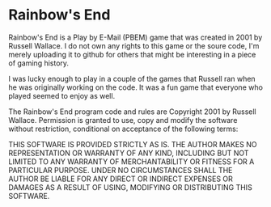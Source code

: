 # Rainbow's End

Rainbow's End is a Play by E-Mail (PBEM) game that was created in 2001 by Russell Wallace.  I do not own any rights to  this game or the soure code, I'm merely uploading it to github for others that might be interesting in a piece of gaming history.

I was lucky enough to play in a couple of the games that Russell ran when he was originally working on the code.  It was a fun game that everyone who played seemed to enjoy as well.

The Rainbow's End program code and rules are Copyright 2001 by Russell Wallace. Permission is granted to use, copy and modify the software without restriction, conditional on acceptance of the following terms:

THIS SOFTWARE IS PROVIDED STRICTLY AS IS. THE AUTHOR MAKES NO REPRESENTATION OR WARRANTY OF ANY KIND, INCLUDING BUT NOT LIMITED TO ANY WARRANTY OF MERCHANTABILITY OR FITNESS FOR A PARTICULAR PURPOSE. UNDER NO CIRCUMSTANCES SHALL THE AUTHOR BE LIABLE FOR ANY DIRECT OR INDIRECT EXPENSES OR DAMAGES AS A RESULT OF USING, MODIFYING OR DISTRIBUTING THIS SOFTWARE.


